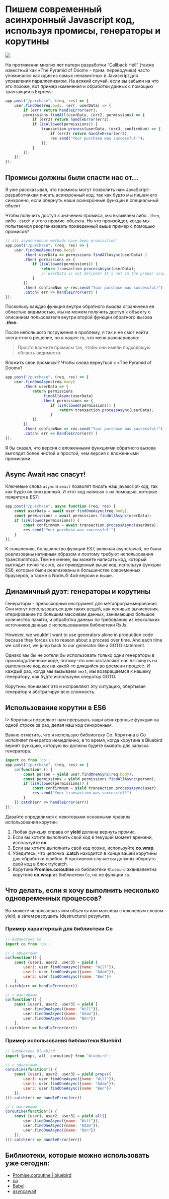 # Пишем современный асинхронный Javascript код, используя промисы, генераторы и корутины

![](images/modern.jpeg)

На протяжении многих лет патерн разработки “Callback Hell” (также известный как «The Pyramid of Doom» - прим. переводчика) часто упоминался как один из самых ненавистных в Javascript для управления параллелизмом. На всякий случай, если вы забыли на что это похоже, вот пример изменения и обработки данных c помощью транзакции в Express:

```js
app.post("/purchase", (req, res) => {
    user.findOne(req.body, (err, userData) => {
        if (err) return handleError(err);
        permissions.findAll(userData, (err2, permissions) => {
            if (err2) return handleError(err2);
            if (isAllowed(permissions)) {
                transaction.process(userData, (err3, confirmNum) => {
                    if (err3) return handleError(err3);
                    res.send("Your purchase was successful!");
                });
            }
        });
    });
});
```

## Промисы должны были спасти нас от…

Я уже рассказывал, что промисы могут позволить нам JavaScript-разработчикам писать асинхронный код, так как будто мы пишем его синхронно, если обернуть наши асинхронные функции в специальный объект

Чтобы получить доступ к значению промиса, мы вызываем либо `.then`, либо `.catch` у этого промис-объекта. Но что произойдет, когда мы попытаемся реорганизовать приведенный выше пример с помощью промисов?


```js
// all asynchronous methods have been promisified
app.post("/purchase", (req, res) => {
    user.findOneAsync(req.body)
        .then( userData => permissions.findAllAsync(userData) )
        .then( permissions => {
            if (isAllowed(permissions)) {
                return transaction.processAsync(userData);
                // userData is not defined! It's not in the proper scope!
            }
        })
        .then( confirmNum => res.send("Your purchase was successful!") )
        .catch( err => handleError(err) )
});
```

Поскольку каждая функция внутри обратного вызова ограничена ее областью видимостью, мы не можем получить доступ к объекту с описанием пользователя внутри второй функции обратного вызова **_.then_**.

После небольшого погружения в проблему, я так и не смог найти элегантного решение, но я нашел то, что меня разочаровало:

> Просто вложите промисы так, чтобы они имели подходящую область видимости.

Вложить свои промисы!? Чтобы снова вернуться к «The Pyramid of Doom»?

```js
app.post("/purchase", (req, res) => {
    user.findOneAsync(req.body)
        .then( userData => {
            return permissions
                .findAllAsync(userData)
                .then( permissions => {
                    if (isAllowed(permissions)) {
                        return transaction.processAsync(userData);
                    }
            });
        })
        .then( confirmNum => res.send("Your purchase was successful!"))
        .catch( err => handleError(err) )
});
```

Я бы сказал, что версия c вложенными функциями обратного вызова выглядит более чистой и простой, чем версия с вложенными промисами.

## Async Await нас спасут!

Ключевые слова `async` и `await` позволят писать наш javascript-код, так как будто он синхронный. И этот код написан с их помощью, которые появятся в ES7:


```js
app.post("/purchase", async function (req, res) {
    const userData = await user.findOneAsync(req.body);
    const permissions = await permissions.findAllAsync(userData);
    if (isAllowed(permissions)) {
        const confirmNum = await transaction.processAsync(userData);
        res.send("Your purchase was successful!")
    }
});
```

К сожалению, большинство функций ES7, включая async/await, не были реализованы нативным образом и поэтому требуют использования транспилятора. Тем не менее, вы можете написать код, который выглядит точно так же, как приведенный выше код, используя функции ES6, которые были реализованы в большинстве современных браузеров, а также в NodeJS 4ой версии и выше.

## Динамичный дуэт: генераторы и корутины

Генераторы - превосходный инструмент для метапрограммирования. Они могут использоваться для таких вещей, как ленивые вычисления, итерирование по большим массивам данных, занимающих большое количество памяти, и обработка данных по требованию из нескольких источников данных с использованием библиотеки RxJs.

However, we wouldn’t want to use generators alone in production code because they forces us to reason about a process over time. And each time we call next, we jump back to our generator like a GOTO statement.

Однако мы бы не хотели бы использовать только одни генераторы в производственном коде, потому что они заставляют нас взглянуть на выполнение код как на какой-то длящийся во времени процесс. И каждый раз, когда мы вызываем `next`, мы возвращаемся к нашему генератору, как будто используем оператор GOTO.

Корутины понимают это и исправляют эту ситуацию, обертывая генератор и абстрагируя всю сложность.

## Использование корутин в ES6

I> Корутины позволяют нам прерывать наши асинхронные функции на одной строке за раз, делая наш код синхронным.

Важно отметить, что я использую библиотеку Co. Корутина в Co исполняет генератор немедленно, в то время, когда корутина в Bluebird вернет функцию, которую вы должны будете вызвать для запуска генератора.

```js
import co from 'co';
app.post("/purchase", (req, res) => {
    co(function* () {
        const person = yield user.findOneAsync(req.body);
        const permissions = yield permissions.findAllAsync(person);
        if (isAllowed(permissions)) {
            const confirmNum = yield transaction.processAsync(user);
            res.send("Your transaction was successful!")
        }
    }).catch(err => handleError(err))
});
```

Давайте определимся с некоторыми основными правила использования корутин:

1. Любая функция справа от **yield** должна вернуть промис.
2. Если вы хотите выполнить свой код в текущий момент времени, используйте **co**.
3. Если вы хотите выполнить свой код позже, используйте **co.wrap**.
4. Убедитесь, что цепочка **.catch** находится в конце вашей корутины для обработки ошибок. В противном случае вы должны обернуть свой код в блок try/catch.
5. Корутина **Promise.coroutine** из библиотеки `Bluebird` эквивалентна корутине **co.wrap** из библиотеки `Co`, но не функции `co`.


## Что делать, если я хочу выполнить несколько одновременных процессов?

Вы можете использовать или объекты или массивы с ключевым словом yield, а затем разрушить (destructure) результат.

### Пример характерный для библиотеки Co

```js
// Библиотека Co
import co from 'co';

// с объектами
co(function*() {
    const {user1, user2, user3} = yield {
        user1: user.findOneAsync({name: "Will"}),
        user2: user.findOneAsync({name: "Adam"}),
        user3: user.findOneAsync({name: "Ben"})
    };
).catch(err => handleError(err))

// с массивами
co(function*() {
    const [user1, user2, user3] = yield [
        user.findOneAsync({name: "Will"}),
        user.findOneAsync({name: "Adam"}),
        user.findOneAsync({name: "Ben"})
    ];
).catch(err => handleError(err))
```

### Пример использования библиотеки Bluebird

```js
// Библиотека Bluebird
import {props, all, coroutine} from 'bluebird';

// с объектами
coroutine(function*() {
    const {user1, user2, user3} = yield props({
        user1: user.findOneAsync({name: "Will"}),
        user2: user.findOneAsync({name: "Adam"}),
        user3: user.findOneAsync({name: "Ben"})
    });
)().catch(err => handleError(err))

// с массивами
coroutine(function*() {
    const [user1, user2, user3] = yield all([
        user.findOneAsync({name: "Will"}),
        user.findOneAsync({name: "Adam"}),
        user.findOneAsync({name: "Ben"})
    ]);
)().catch(err => handleError(err))
```
## Библиотеки, которые можно использовать уже сегодня:

- [Promise.coroutine | bluebird](http://bluebirdjs.com/docs/api/promise.coroutine.html)
- [co](https://www.npmjs.com/package/co)
- [Babel](https://babeljs.io/)
- [asyncawait](https://www.npmjs.com/package/asyncawait)
